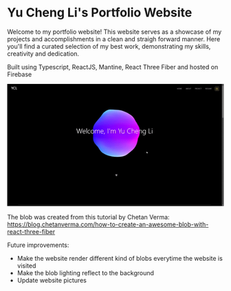# Yu Cheng Li's Portfolio Website

Welcome to my portfolio website! This website serves as a showcase of my projects and accomplishments in a clean and straigh forward manner. Here you'll find a curated selection
of my best work, demonstrating my skills, creativity and dedication.

Built using Typescript, ReactJS, Mantine, React Three Fiber and hosted on Firebase

![](portfolio.gif)

The blob was created from this tutorial by Chetan Verma: https://blog.chetanverma.com/how-to-create-an-awesome-blob-with-react-three-fiber

Future improvements:
- Make the website render different kind of blobs everytime the website is visited
- Make the blob lighting reflect to the background
- Update website pictures

